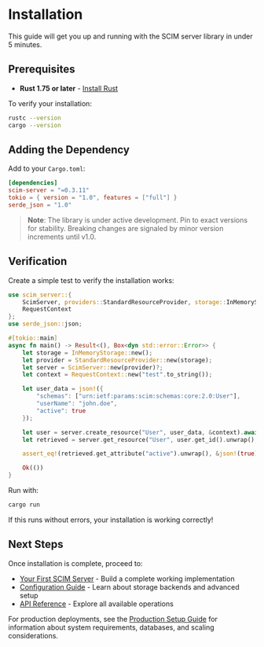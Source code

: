 # Installation

This guide will get you up and running with the SCIM server library in under 5 minutes.

## Prerequisites

- **Rust 1.75 or later** - [Install Rust](https://rustup.rs/)

To verify your installation:
```bash
rustc --version
cargo --version
```

## Adding the Dependency

Add to your `Cargo.toml`:

```toml
[dependencies]
scim-server = "=0.3.11"
tokio = { version = "1.0", features = ["full"] }
serde_json = "1.0"
```

> **Note**: The library is under active development. Pin to exact versions for stability. Breaking changes are signaled by minor version increments until v1.0.

## Verification

Create a simple test to verify the installation works:

```rust
use scim_server::{
    ScimServer, providers::StandardResourceProvider, storage::InMemoryStorage,
    RequestContext
};
use serde_json::json;

#[tokio::main]
async fn main() -> Result<(), Box<dyn std::error::Error>> {
    let storage = InMemoryStorage::new();
    let provider = StandardResourceProvider::new(storage);
    let server = ScimServer::new(provider)?;
    let context = RequestContext::new("test".to_string());

    let user_data = json!({
        "schemas": ["urn:ietf:params:scim:schemas:core:2.0:User"],
        "userName": "john.doe",
        "active": true
    });

    let user = server.create_resource("User", user_data, &context).await?;
    let retrieved = server.get_resource("User", user.get_id().unwrap(), &context).await?;

    assert_eq!(retrieved.get_attribute("active").unwrap(), &json!(true));

    Ok(())
}
```

Run with:
```bash
cargo run
```

If this runs without errors, your installation is working correctly!


## Next Steps

Once installation is complete, proceed to:

- [Your First SCIM Server](./first-server.md) - Build a complete working implementation
- [Configuration Guide](../configuration/basic-config.md) - Learn about storage backends and advanced setup
- [API Reference](../api/overview.md) - Explore all available operations

For production deployments, see the [Production Setup Guide](../deployment/production.md) for information about system requirements, databases, and scaling considerations.